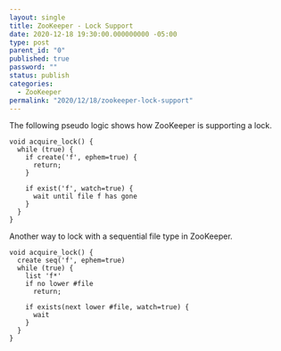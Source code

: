 ```yaml
---
layout: single
title: ZooKeeper - Lock Support
date: 2020-12-18 19:30:00.000000000 -05:00
type: post
parent_id: "0"
published: true
password: ""
status: publish
categories:
  - ZooKeeper
permalink: "2020/12/18/zookeeper-lock-support"
---
```


The following pseudo logic shows how ZooKeeper is supporting a lock.
```
void acquire_lock() {
  while (true) {
    if create('f', ephem=true) {
      return;
    }

    if exist('f', watch=true) {
      wait until file f has gone
    }
  }
}
```

Another way to lock with a sequential file type in ZooKeeper.
```
void acquire_lock() {
  create seq('f', ephem=true)
  while (true) {
    list 'f*'
    if no lower #file
      return;
    
    if exists(next lower #file, watch=true) {
      wait
    }
  }
}
```
